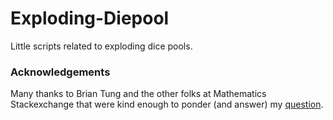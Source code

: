 # Exploding-Diepool
Little scripts related to exploding dice pools.

### Acknowledgements

Many thanks to Brian Tung and the other folks at Mathematics Stackexchange that were kind enough to ponder (and answer) my [question](http://math.stackexchange.com/q/1644794/11949).
